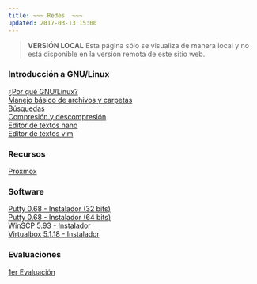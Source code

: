 ```yaml
---
title: ~~~ Redes  ~~~
updated: 2017-03-13 15:00
---
```


> **VERSIÓN LOCAL** Esta página sólo se visualiza de manera local y no está disponible en la versión remota de este sitio web.

### Introducción a GNU/Linux
<i class="fa fa-file-pdf-o" aria-hidden="true"></i>  [¿Por qué GNU/Linux?](../docs/itel/2017/redes/por_que_gnu_linux.pdf)<br />
<i class="fa fa-file-pdf-o" aria-hidden="true"></i>  [Manejo básico de archivos y carpetas](../docs/itel/2017/redes/terminalArchivos.pdf)<br />
<i class="fa fa-file-pdf-o" aria-hidden="true"></i>  [Búsquedas](../docs/itel/2017/redes/busquedas.pdf)<br />
<i class="fa fa-file-pdf-o" aria-hidden="true"></i>  [Compresión y descompresión](../docs/itel/2017/redes/compresion.pdf)<br />
<i class="fa fa-file-pdf-o" aria-hidden="true"></i>  [Editor de textos nano](../docs/itel/2017/redes/nano.pdf)<br />
<i class="fa fa-file-pdf-o" aria-hidden="true"></i>  [Editor de textos vim](../docs/itel/2017/redes/vim.pdf)<br />


### Recursos

<i class="fa fa-terminal" aria-hidden="true"></i> [Proxmox](https://192.168.0.200:8006)<br />


### Software

<i class="fa fa-windows" aria-hidden="true"></i> [Putty 0.68 - Instalador (32 bits)](../excluido/software/redes/putty-0.68-installer.msi)<br />
<i class="fa fa-windows" aria-hidden="true"></i> [Putty 0.68 - Instalador (64 bits)](../excluido/software/redes/putty-64bit-0.68-installer.msi)<br />
<i class="fa fa-windows" aria-hidden="true"></i> [WinSCP 5.93 - Instalador](../excluido/software/redes/WinSCP-5.9.3-Setup.exe)<br />
<i class="fa fa-windows" aria-hidden="true"></i> [Virtualbox 5.1.18 - Instalador](../excluido/software/redes/VirtualBox-5.1.14-112924-Win.exe)

### Evaluaciones
<i class="fa fa-file-pdf-o" aria-hidden="true"></i>  [1er Evaluación](../excluido/documentos/redes/1erEvaluacion.pdf)<br />











